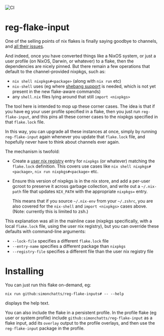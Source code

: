 ![CI](https://github.com/simonchatts/reg-flake-input/workflows/CI/badge.svg)

# reg-flake-input

One of the selling points of nix flakes is finally saying goodbye to channels,
and [all their
issues](https://github.com/nix-dot-dev/nix.dev/issues/16#issuecomment-713701415).

And indeed, once you have converted things like a NixOS system, or just a user
profile (on NixOS, Darwin, or whatever) to a flake, then the dependencies are
nicely pinned. But there remain a few operations that default to the
channel-provided nixpkgs, such as:

 - `nix shell nixpkgs#<package>` (along with `nix run` etc)
 - `nix-shell` uses (eg where [shebang
   support](https://nixos.org/manual/nix/unstable/command-ref/nix-shell.html#use-as-a--interpreter)
   is needed, which is not yet present in the new flake-aware commands)
 - any `shell.nix` files lying around that still `import <nixpkgs>`

The tool here is intended to mop up these corner cases. The idea is that if you
have eg your user profile specified in a flake, then you just run
`reg-flake-input`, and this pins all these corner cases to the nixpkgs specified
in that `flake.lock` file.

In this way, you can upgrade all these instances at once, simply by running
`reg-flake-input` again whenever you update that `flake.lock` file, and
hopefully never have to think about channels ever again.

The mechanism is twofold:

 - Create a [user nix
   registry](https://nixos.org/manual/nix/stable/command-ref/new-cli/nix3-registry.html)
   entry for `nixpkgs` (or whatever) matching the `flake.lock` definition. This
   covers use cases like `nix shell nixpkgs#<package>`, `nix run
   nixpkgs#<package>` etc.

 - Ensure this version of nixpkgs is in the nix store, and add a per-user gcroot
   to preserve it across garbage collection, and write out a
   `~/.nix-path` file that updates `NIX_PATH` with the appropriate `nixpkgs=`
   entry.

   This means that if you source `~/.nix-env` from your `~/.zshrc`, you are also
   covered for the `nix-shell` and `import <nixpkgs>` cases above. (Note:
   currently this is limited to zsh.)

This explanation was all in the mainline case (nixpkgs specifically, with a
local `flake.lock` file, using the user nix registry), but you can override
these defaults with command-line arguments:

 - `--lock-file` specifies a different `flake.lock` file
 - `--entry-name` specifies a different package than `nixpkgs`
 - `--registry-file` specifies a different file than the user nix registry file

# Installing

You can just run this flake on-demand, eg:

    nix run github:simonchatts/reg-flake-inputs# -- --help

displays the help text.

You can also include the flake in a persistent profile. In the profile flake (eg
user or system profile) include `github:simonchatts/reg-flake-input` as a flake
input, add its `overlay` output to the profile overlays, and then use the
`reg-flake-input` package in the profile.
